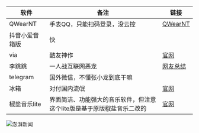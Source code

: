 | 软件 | 备注 | 链接 |
| ----------- | ----------- | ----------- |
| QWearNT | 手表QQ，只能扫码登录，没云控  | [QWearNT](https://github.com/java30433/QWearNT) |
| 抖音小爱音箱版 | 快 |
| via | 酷友神作 | [官网](https://viayoo.com/zh-cn/) |
| 李跳跳 | 一人战互联网恶龙 | [网友总结](http://ad-litiaotiao.com/#) |
| telegram | 国外微信，不懂张小龙到底干嘛 | 
|冰箱|对付国内流氓|[官网](https://iceboxdoc.catchingnow.com/) |
|椒盐音乐lite|界面简洁、功能强大的音乐软件，但注意这个lite版是基于原版椒盐音乐二改的|[官网](https://moriafly.com/salt-player/lite.html)|



![澎湃新闻](https://imagecloud.thepaper.cn/thepaper/image/195/705/94.png)